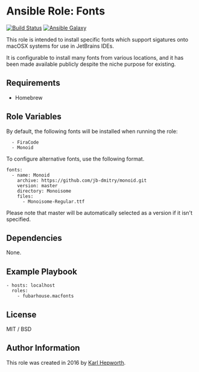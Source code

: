 # Ansible Role: Fonts

[![Build Status](https://travis-ci.org/fubarhouse/ansible-role-macfonts.svg?branch=master)](https://travis-ci.org/fubarhouse/ansible-role-macfonts)
[![Ansible Galaxy](https://img.shields.io/badge/galaxy-fubarhouse--macfonts-13836.svg)](https://galaxy.ansible.com/fubarhouse/macfonts)

This role is intended to install specific fonts which support sigatures onto macOSX systems for use in JetBrains IDEs.

It is configurable to install many fonts from various locations, and it has been made available publicly despite the niche purpose for existing.

## Requirements

 - Homebrew

## Role Variables

By default, the following fonts will be installed when running the role:

````
  - FiraCode
  - Monoid
````

To configure alternative fonts, use the following format.
````
fonts:
  - name: Monoid
    archive: https://github.com/jb-dmitry/monoid.git
    version: master
    directory: Monoisome
    files:
      - Monoisome-Regular.ttf
````

Please note that master will be automatically selected as a version if it isn't specified.

## Dependencies

None.

## Example Playbook

````
- hosts: localhost
  roles:
    - fubarhouse.macfonts
````

## License

MIT / BSD

## Author Information

This role was created in 2016 by [Karl Hepworth](twitter.com/fubarhouse).
